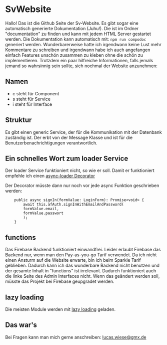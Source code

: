 # SvWebsite

Hallo! Das ist die Github Seite der Sv-Website. Es gibt sogar eine automatisch generierte Dokumentation (Juhu!). Die ist im Ordner "documentation" zu finden und kann mit jedem HTML Server gestartet werden. Die Dokumentation kann automatisch mit: `npm run compodoc` generiert werden.
Wunderbarerweise hatte ich irgendwann keine Lust mehr Kommentare zu schreiben und irgendwann habe ich auch angefangen einfach Features unschön zusammen zu kleben ohne die schön zu implementieren.
Trotzdem ein paar hilfreiche Informationen, falls jemals jemand so wahrsinnig sein sollte, sich nochmal der Website anzunehmen:

## Namen

- c steht für Component
- s steht für Service
- i steht für Interface

## Struktur

Es gibt einen generic Service, der für die Kommunikation mit der Datenbank zuständig ist.
Der erbt von der Message Klasse und ist für die Benutzerbenachrichtigungen verantwortlich.

## Ein schnelles Wort zum loader Service

Der loader Service funktioniert nicht, so wie er soll. Damit er funktioniert empfehle ich einen [async-loader Decorator](https://gist.github.com/Morstis/c1963fd565d8b234871ae6662a11c8af)

Der Decorator müsste dann nur noch vor jede async Funktion geschrieben werden:

```@asyncLoader()
	public async signIn(formValue: LoginForm): Promise<void> {
		await this.afAuth.signInWithEmailAndPassword(
		formValue.email,
		formValue.passwort
		);
	}
```

## functions

Das Firebase Backend funktioniert einwandfrei. Leider erlaubt Firebase das Backend nur, wenn man den Pay-as-you-go Tarif verwendet. Da ich nicht einen Ansturm auf die Website erwarte, bin ich beim Sparkle Tarif geblieben. Dadurch kann ich das wunderbare Backend nicht benutzen und der gesamte Inhalt in "functions" ist irrelevant. Dadurch funktioniert auch die linke Seite des Admin Interfaces nicht. Wenn das geändert werden soll, müsste das Projekt bei Firebase geupgradet werden.

## lazy loading

Die meisten Module werden mit [lazy loading](https://angular.io/guide/lazy-loading-ngmodules) geladen.

## Das war's

Bei Fragen kann man mich gerne anschreiben: lucas.wiese@gmx.de
